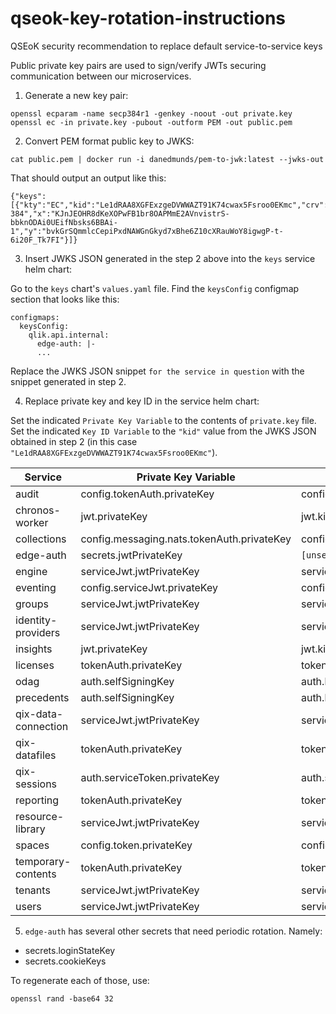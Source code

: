 # qseok-key-rotation-instructions
QSEoK security recommendation to replace default service-to-service keys

Public private key pairs are used to sign/verify JWTs securing communication between our microservices. 

1. Generate a new key pair:

```
openssl ecparam -name secp384r1 -genkey -noout -out private.key
openssl ec -in private.key -pubout -outform PEM -out public.pem
```

2. Convert PEM format public key to JWKS:

```
cat public.pem | docker run -i danedmunds/pem-to-jwk:latest --jwks-out
```

That should output an output like this:

```
{"keys":[{"kty":"EC","kid":"Le1dRAA8XGFExzgeDVWWAZT91K74cwax5Fsroo0EKmc","crv":"P-384","x":"KJnJEOHR8dKeXOPwFB1br8OAPMmE2AVnvistrS-bbknODAi0UEifNbsks6BBAi-1","y":"bvkGrSQmmlcCepiPxdNAWGnGkyd7xBhe6Z10cXRauWoY8igwgP-t-6i20F_Tk7FI"}]}
```

3. Insert JWKS JSON generated in the step 2 above into the `keys` service helm chart:

Go to the `keys` chart's `values.yaml` file.
Find the `keysConfig` configmap section that looks like this:

```
configmaps:
  keysConfig:
    qlik.api.internal:
      edge-auth: |-
      ...
```

Replace the JWKS JSON snippet `for the service in question` with the snippet generated in step 2.

4. Replace private key and key ID in the service helm chart:

Set the indicated `Private Key Variable` to the contents of `private.key` file.
Set the indicated `Key ID Variable` to the `"kid"` value from the JWKS JSON obtained in step 2 (in this case `"Le1dRAA8XGFExzgeDVWWAZT91K74cwax5Fsroo0EKmc"`).

| Service                      | Private Key Variable                        | Key ID Variable                      |
| -----------------------------| --------------------------------------------| -------------------------------------|
| audit                        | config.tokenAuth.privateKey                 | config.tokenAuth.kid                 |
| chronos-worker               | jwt.privateKey                              | jwt.kid                              |
| collections                  | config.messaging.nats.tokenAuth.privateKey  | config.messaging.nats.tokenAuth.kid  |
| edge-auth                    | secrets.jwtPrivateKey                       | `[unset]`                            |
| engine                       | serviceJwt.jwtPrivateKey                    | serviceJwt.keyId                     |
| eventing                     | config.serviceJwt.privateKey                | config.serviceJwt.keyId              |
| groups                       | serviceJwt.jwtPrivateKey                    | serviceJwt.keyId                     |
| identity-providers           | serviceJwt.jwtPrivateKey                    | serviceJwt.keyId                     |
| insights                     | jwt.privateKey                              | jwt.kid                              |
| licenses                     | tokenAuth.privateKey                        | tokenAuth.kid                        |
| odag                         | auth.selfSigningKey                         | auth.kid                             |
| precedents                   | auth.selfSigningKey                         | auth.kid                             |
| qix-data-connection          | serviceJwt.jwtPrivateKey                    | serviceJwt.keyId                     |
| qix-datafiles                | tokenAuth.privateKey                        | tokenAuth.kid                        |
| qix-sessions                 | auth.serviceToken.privateKey                | auth.serviceToken.kid                |
| reporting                    | tokenAuth.privateKey                        | tokenAuth.kid                        |
| resource-library             | serviceJwt.jwtPrivateKey                    | serviceJwt.keyId                     |
| spaces                       | config.token.privateKey                     | config.token.kid                     |
| temporary-contents           | tokenAuth.privateKey                        | tokenAuth.kid                        |
| tenants                      | serviceJwt.jwtPrivateKey                    | serviceJwt.keyId                     |
| users                        | serviceJwt.jwtPrivateKey                    | serviceJwt.keyId                     |

5. `edge-auth` has several other secrets that need periodic rotation. Namely:

- secrets.loginStateKey
- secrets.cookieKeys

To regenerate each of those, use:
```
openssl rand -base64 32
```
